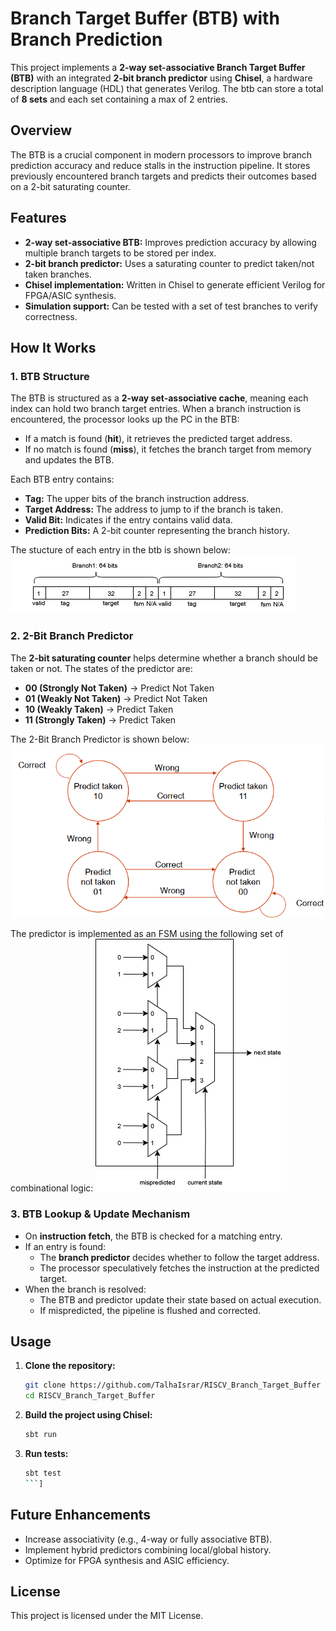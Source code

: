 # Branch Target Buffer (BTB) with Branch Prediction

This project implements a **2-way set-associative Branch Target Buffer (BTB)** with an integrated **2-bit branch predictor** using **Chisel**, a hardware description language (HDL) that generates Verilog. The btb can store a total of **8 sets** and each set containing a max of 2 entries.

## Overview
The BTB is a crucial component in modern processors to improve branch prediction accuracy and reduce stalls in the instruction pipeline. It stores previously encountered branch targets and predicts their outcomes based on a 2-bit saturating counter.

## Features
- **2-way set-associative BTB:** Improves prediction accuracy by allowing multiple branch targets to be stored per index.
- **2-bit branch predictor:** Uses a saturating counter to predict taken/not taken branches.
- **Chisel implementation:** Written in Chisel to generate efficient Verilog for FPGA/ASIC synthesis.
- **Simulation support:** Can be tested with a set of test branches to verify correctness.

## How It Works

### 1. BTB Structure
The BTB is structured as a **2-way set-associative cache**, meaning each index can hold two branch target entries. When a branch instruction is encountered, the processor looks up the PC in the BTB:
- If a match is found (**hit**), it retrieves the predicted target address.
- If no match is found (**miss**), it fetches the branch target from memory and updates the BTB.

Each BTB entry contains:
- **Tag:** The upper bits of the branch instruction address.
- **Target Address:** The address to jump to if the branch is taken.
- **Valid Bit:** Indicates if the entry contains valid data.
- **Prediction Bits:** A 2-bit counter representing the branch history.

The stucture of each entry in the btb is shown below:
![Entry Structure](pics/structure.png)

### 2. 2-Bit Branch Predictor
The **2-bit saturating counter** helps determine whether a branch should be taken or not. The states of the predictor are:
- **00 (Strongly Not Taken)** → Predict Not Taken
- **01 (Weakly Not Taken)** → Predict Not Taken
- **10 (Weakly Taken)** → Predict Taken
- **11 (Strongly Taken)** → Predict Taken

The 2-Bit Branch Predictor is shown below:
![2-Bit Branch Predictor](pics/predictor.png)

The predictor is implemented as an FSM using the following set of combinational logic:
![FSM Logic](pics/fsm.png)


### 3. BTB Lookup & Update Mechanism
- On **instruction fetch**, the BTB is checked for a matching entry.
- If an entry is found:
  - The **branch predictor** decides whether to follow the target address.
  - The processor speculatively fetches the instruction at the predicted target.
- When the branch is resolved:
  - The BTB and predictor update their state based on actual execution.
  - If mispredicted, the pipeline is flushed and corrected.

## Usage
1. **Clone the repository:**
   ```sh
   git clone https://github.com/TalhaIsrar/RISCV_Branch_Target_Buffer
   cd RISCV_Branch_Target_Buffer
   ```
2. **Build the project using Chisel:**
   ```sh
   sbt run
   ```
3. **Run tests:**
   ```sh
   sbt test
   ```]

## Future Enhancements
- Increase associativity (e.g., 4-way or fully associative BTB).
- Implement hybrid predictors combining local/global history.
- Optimize for FPGA synthesis and ASIC efficiency.

## License
This project is licensed under the MIT License.

